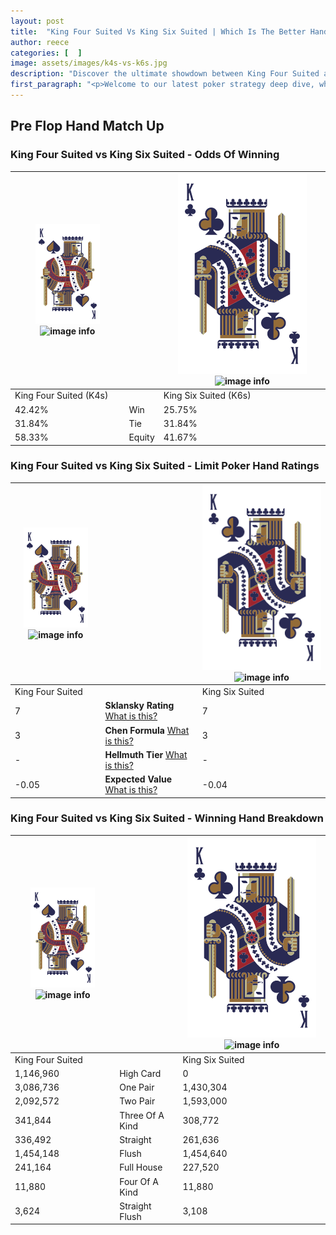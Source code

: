 ```yaml
---
layout: post
title:  "King Four Suited Vs King Six Suited | Which Is The Better Hand In Poker? A Complete Guide"
author: reece
categories: [  ]
image: assets/images/k4s-vs-k6s.jpg
description: "Discover the ultimate showdown between King Four Suited and King Six Suited in poker! Uncover the odds, strategies, and scenarios where one hand triumphs over the other. Get ready to up your poker game with this thrilling analysis."
first_paragraph: "<p>Welcome to our latest poker strategy deep dive, where we're pitting two distinct hands against each other in a high-stakes showdown: King Four Suited vs King Six Suited.</p><p>In the dynamic world of poker, every decision counts, and knowing which hand holds the upper hand is key to your success at the table.</p><p>In this article, we'll dissect these two hands, explore the scenarios where one dominates the other, and equip you with the knowledge to make strategic choices that can tip the odds in your favor.</p><p>Get ready to unravel the intriguing dynamics of these poker hands and elevate your game to new heights.</p>"
---
```




[comment]: # (sp0)

## Pre Flop Hand Match Up

<div class="table hand-ratings" markdown="1"> 



### King Four Suited vs King Six Suited - Odds Of Winning


    
| ![image info](assets/images/hand1/K.png) ![image info](assets/images/hand1/4s.png) |  | ![image info](assets/images/hand2/K.png) ![image info](assets/images/hand2/6s.png) |
| -------- | -------- | -------- |
| King Four Suited (K4s) |  | King Six Suited (K6s) |
| 42.42% | Win | 25.75% |
| 31.84% | Tie | 31.84% |
| 58.33% | Equity | 41.67% |




[comment]: # (sp1)



### King Four Suited vs King Six Suited - Limit Poker Hand Ratings


    
| ![image info](assets/images/hand1/K.png) ![image info](assets/images/hand1/4s.png) |  | ![image info](assets/images/hand2/K.png) ![image info](assets/images/hand2/6s.png) |
| -------- | -------- | -------- |
| King Four Suited |  | King Six Suited |
| 7 | **Sklansky Rating** [What is this?](/sklansky-rating-explained) | 7 |
| 3 | **Chen Formula** [What is this?](/chen-formula-explained) | 3 |
| - | **Hellmuth Tier** [What is this?](/Hellmuth-tier-explained) | - |
| -0.05 | **Expected Value** [What is this?](/expected-value-explained) | -0.04 |




[comment]: # (sp2)



### King Four Suited vs King Six Suited - Winning Hand Breakdown


    
| ![image info](assets/images/hand1/K.png) ![image info](assets/images/hand1/4s.png) |  | ![image info](assets/images/hand2/K.png) ![image info](assets/images/hand2/6s.png) |
| -------- | -------- | -------- |
| King Four Suited |  | King Six Suited |
| 1,146,960 | High Card | 0 |
| 3,086,736 | One Pair | 1,430,304 |
| 2,092,572 | Two Pair | 1,593,000 |
| 341,844 | Three Of A Kind | 308,772 |
| 336,492 | Straight | 261,636 |
| 1,454,148 | Flush | 1,454,640 |
| 241,164 | Full House | 227,520 |
| 11,880 | Four Of A Kind | 11,880 |
| 3,624 | Straight Flush | 3,108 |




[comment]: # (sp3)



</div>

[comment]: # (sp4)



[comment]: # (sp5)

